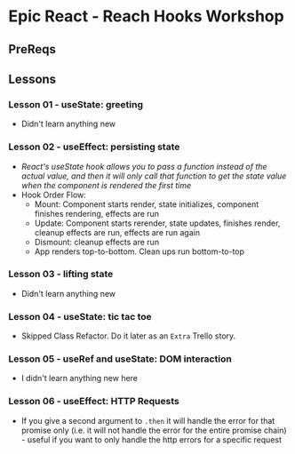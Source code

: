 # Epic React - Reach Hooks Workshop

## PreReqs

## Lessons

### Lesson 01 - useState: greeting

- Didn't learn anything new

### Lesson 02 - useEffect: persisting state

- *React's useState hook allows you to pass a function instead of the actual value, and then it will only call that function to get the state value when the component is rendered the first time*
- Hook Order Flow:
  - Mount: Component starts render, state initializes, component finishes rendering, effects are run
  - Update: Component starts rerender, state updates, finishes render, cleanup effects are run, effects are run again
  - Dismount: cleanup effects are run
  - App renders top-to-bottom. Clean ups run bottom-to-top

### Lesson 03 - lifting state

- Didn't learn anything new

### Lesson 04 - useState: tic tac toe

- Skipped Class Refactor. Do it later as an `Extra` Trello story.

### Lesson 05 - useRef and useState: DOM interaction

- I didn't learn anything new here

### Lesson 06 - useEffect: HTTP Requests

- If you give a second argument to `.then` it will handle the error for that promise only (i.e. it will not handle the error for the entire promise chain) - useful if you want to only handle the http errors for a specific request
